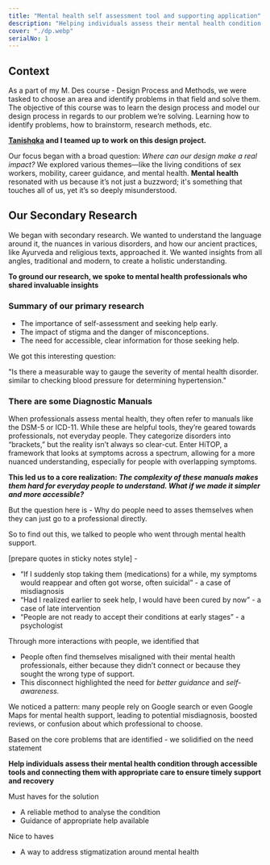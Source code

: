 ```yaml
---
title: "Mental health self assessment tool and supporting application"
description: "Helping individuals assess their mental health condition through accessible tools and connecting them with appropriate care to ensure timely support and recovery"
cover: "./dp.webp"
serialNo: 1
---
```


## Context

As a part of my M. Des course - Design Process and Methods, we were tasked to choose an area and identify problems in that field and solve them. The objective of this course was to learn the design process and model our design process in regards to our problem we’re solving. Learning how to identify problems, how to brainstorm, research methods, etc. 

**<a href="https://tanishqka.lol/" target="_blank">Tanishqka</a> and I teamed up to work on this design project.**

Our focus began with a broad question: *Where can our design make a real impact?* We explored various themes—like the living conditions of sex workers, mobility, career guidance, and mental health. **Mental health** resonated with us because it’s not just a buzzword; it's something that touches all of us, yet it’s so deeply misunderstood.


## Our Secondary Research

We began with secondary research. We wanted to understand the language around it, the nuances in various disorders, and how our ancient practices, like Ayurveda and religious texts, approached it. We wanted insights from all angles, traditional and modern, to create a holistic understanding.

**To ground our research, we spoke to mental health professionals who shared invaluable insights**

### Summary of our primary research 

- The importance of self-assessment and seeking help early.
- The impact of stigma and the danger of misconceptions.
- The need for accessible, clear information for those seeking help.

We got this interesting question:

<span class="text-2xl text-black font-semibold">"Is there a measurable way to gauge the severity of mental health disorder. similar to checking blood pressure for determining hypertension."</span>

### There are some Diagnostic Manuals

When professionals assess mental health, they often refer to manuals like the DSM-5 or ICD-11. While these are helpful tools, they’re geared towards professionals, not everyday people. They categorize disorders into “brackets,” but the reality isn’t always so clear-cut. Enter HiTOP, a framework that looks at symptoms across a spectrum, allowing for a more nuanced understanding, especially for people with overlapping symptoms.

**This led us to a core realization: *The complexity of these manuals makes them hard for everyday people to understand. What if we made it simpler and more accessible?***

But the question here is - Why do people need to asses themselves when they can just go to a professional directly. 

So to find out this, we talked to people who went through mental health support. 

[prepare quotes in sticky notes style] - 

- “If I suddenly stop taking them (medications) for a while, my symptoms would reappear and often got worse, often suicidal” - a case of misdiagnosis
- “Had I realized earlier to seek help, I would have been cured by now” - a case of late intervention
- “People are not ready to accept their conditions at early stages” - a psychologist

Through more interactions with people, we identified that

- People often find themselves misaligned with their mental health professionals, either because they didn’t connect or because they sought the wrong type of support.
- This disconnect highlighted the need for *better guidance* and *self-awareness.*

We noticed a pattern: many people rely on Google search or even Google Maps for mental health support, leading to potential misdiagnosis, boosted reviews, or confusion about which professional to choose.

Based on the core problems that are identified - we solidified on the need statement

**Help individuals assess their mental health condition through accessible tools and connecting them with appropriate care to ensure timely support and recovery**

Must haves for the solution

- A reliable method to analyse the condition
- Guidance of appropriate help available

Nice to haves 

- A way to address stigmatization around mental health
